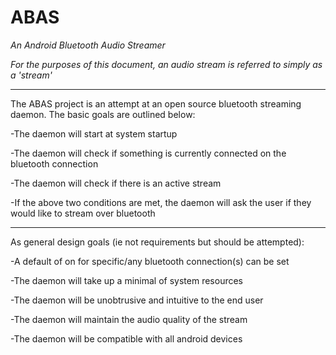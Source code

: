 ABAS
====

*An Android Bluetooth Audio Streamer*

*For the purposes of this document, an audio stream is referred to simply as a 'stream'*

---

The ABAS project is an attempt at an open source bluetooth streaming daemon.  The basic goals are outlined below:

-The daemon will start at system startup

-The daemon will check if something is currently connected on the bluetooth connection

-The daemon will check if there is an active stream

-If the above two conditions are met, the daemon will ask the user if they would like to stream over bluetooth

---

As general design goals (ie not requirements but should be attempted):

-A default of on for specific/any bluetooth connection(s) can be set

-The daemon will take up a minimal of system resources

-The daemon will be unobtrusive and intuitive to the end user

-The daemon will maintain the audio quality of the stream

-The daemon will be compatible with all android devices
